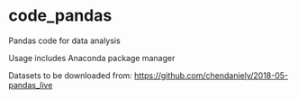 # code_pandas
Pandas code for data analysis

Usage includes Anaconda package manager

Datasets to be downloaded from:
https://github.com/chendaniely/2018-05-pandas_live
